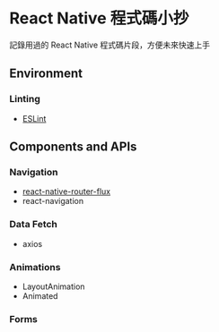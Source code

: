 # React Native 程式碼小抄
記錄用過的 React Native 程式碼片段，方便未來快速上手

## Environment

### Linting

* [ESLint](docs/eslint.md)

## Components and APIs

### Navigation

* [react-native-router-flux](docs/router-flux.md)
* react-navigation

### Data Fetch

* axios

### Animations

* LayoutAnimation
* Animated

### Forms
